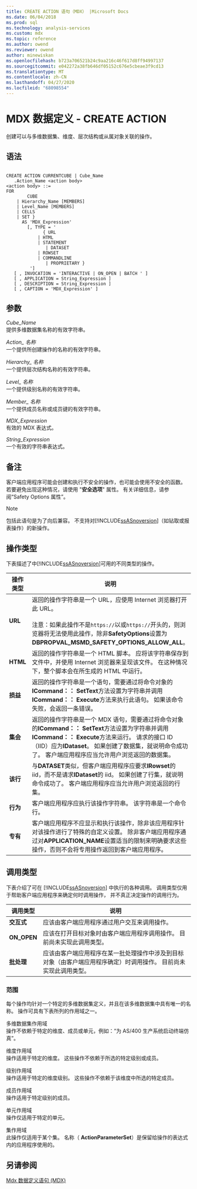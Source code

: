 ```yaml
---
title: CREATE ACTION 语句（MDX） |Microsoft Docs
ms.date: 06/04/2018
ms.prod: sql
ms.technology: analysis-services
ms.custom: mdx
ms.topic: reference
ms.author: owend
ms.reviewer: owend
author: minewiskan
ms.openlocfilehash: b723a706521b24c9aa216c46f617d8ff94997137
ms.sourcegitcommit: e042272a38fb646df05152c676e5cbeae3f9cd13
ms.translationtype: MT
ms.contentlocale: zh-CN
ms.lasthandoff: 04/27/2020
ms.locfileid: "68098554"
---
```

# <a name="mdx-data-definition---create-action"></a>MDX 数据定义 - CREATE ACTION


  创建可以与多维数据集、维度、层次结构或从属对象关联的操作。  
  
## <a name="syntax"></a>语法  
  
```  
  
CREATE ACTION CURRENTCUBE | Cube_Name  
   .Action_Name <action body>  
<action body> ::=   
FOR   
        CUBE   
    | Hierarchy_Name [MEMBERS]   
    | Level_Name [MEMBERS]   
    | CELLS   
    | SET }   
      AS 'MDX_Expression'   
        [, TYPE = '  
              { URL   
            | HTML   
            | STATEMENT   
               | DATASET   
            | ROWSET   
            | COMMANDLINE   
               | PROPRIETARY }   
         ']  
   [ , INVOCATION = 'INTERACTIVE | ON_OPEN | BATCH ' ]  
   [ , APPLICATION = String_Expression ]  
   [ , DESCRIPTION = String_Expression ]  
   [ , CAPTION = 'MDX_Expression' ]  
```  
  
## <a name="arguments"></a>参数  
 *Cube_Name*  
 提供多维数据集名称的有效字符串。  
  
 *Action_ 名称*  
 一个提供所创建操作的名称的有效字符串。  
  
 *Hierarchy_ 名称*  
 一个提供层次结构名称的有效字符串。  
  
 *Level_ 名称*  
 一个提供级别名称的有效字符串。  
  
 *Member_ 名称*  
 一个提供成员名称或成员键的有效字符串。  
  
 *MDX_Expression*  
 有效的 MDX 表达式。  
  
 *String_Expression*  
 一个有效的字符串表达式。  
  
## <a name="remarks"></a>备注  
 客户端应用程序可能会创建和执行不安全的操作，也可能会使用不安全的函数。 若要避免出现这种情况，请使用 "**安全选项**" 属性。 有关详细信息，请参阅“Safety Options 属性”。  
  
> [!NOTE]  
>  包括此语句是为了向后兼容。 不支持对[!INCLUDE[ssASnoversion](../includes/ssasnoversion-md.md)]（如钻取或报表操作）的新操作。  
  
## <a name="action-types"></a>操作类型  
 下表描述了中[!INCLUDE[ssASnoversion](../includes/ssasnoversion-md.md)]可用的不同类型的操作。  
  
|操作类型|说明|  
|-----------------|-----------------|  
|**URL**|返回的操作字符串是一个 URL，应使用 Internet 浏览器打开此 URL。<br /><br /> 注意：如果此操作不是`https://`以或`https://`开头的，则浏览器将无法使用此操作，除非**SafetyOptions**设置为**DBPROPVAL_MSMD_SAFETY_OPTIONS_ALLOW_ALL**。|  
|**HTML**|返回的操作字符串是一个 HTML 脚本。 应将该字符串保存到文件中，并使用 Internet 浏览器来呈现该文件。 在这种情况下，整个脚本会在所生成的 HTML 中运行。|  
|**损益**|返回的操作字符串是一个语句，需要通过将命令对象的**ICommand：： SetText**方法设置为字符串并调用**ICommand：： Execute**方法来执行此语句。 如果该命令失败，会返回一条错误。|  
|**集会**|返回的操作字符串是一个 MDX 语句，需要通过将命令对象的**ICommand：： SetText**方法设置为字符串并调用**ICommand：： Execute**方法来运行。 请求的接口 ID （IID）应为**IDataset**。 如果创建了数据集，就说明命令成功了。 客户端应用程序应当允许用户浏览返回的数据集。|  
|**该行**|与**DATASET**类似，但客户端应用程序应要求**IRowset**的 iid，而不是请求**IDataset**的 iid。 如果创建了行集，就说明命令成功了。 客户端应用程序应当允许用户浏览返回的行集。|  
|**行为**|客户端应用程序应执行该操作字符串。 该字符串是一个命令行。|  
|**专有**|客户端应用程序不应显示和执行该操作，除非该应用程序针对该操作进行了特殊的自定义设置。 除非客户端应用程序通过对**APPLICATION_NAME**设置适当的限制来明确要求这些操作，否则不会将专用操作返回到客户端应用程序。|  
  
## <a name="invocation-types"></a>调用类型  
 下表介绍了可在 [!INCLUDE[ssASnoversion](../includes/ssasnoversion-md.md)] 中执行的各种调用。 调用类型仅用于帮助客户端应用程序来确定何时调用操作， 并不真正决定操作的调用行为。  
  
|调用类型|说明|  
|---------------------|-----------------|  
|**交互式**|应该由客户端应用程序通过用户交互来调用操作。|  
|**ON_OPEN**|应该在打开目标对象时由客户端应用程序调用操作。 目前尚未实现此调用类型。|  
|**批处理**|应该由客户端应用程序在某一批处理操作中涉及到目标对象（由客户端应用程序确定）时调用操作。 目前尚未实现此调用类型。|  
  
### <a name="scope"></a>范围  
 每个操作均针对一个特定的多维数据集定义，并且在该多维数据集中具有唯一的名称。 操作可具有下表所列的作用域之一。  
  
 多维数据集作用域  
 操作不依赖于特定的维度、成员或单元，例如：“为 AS/400 生产系统启动终端仿真”。  
  
 维度作用域  
 操作适用于特定的维度。 这些操作不依赖于所选的特定级别或成员。  
  
 级别作用域  
 操作适用于特定的维度级别。 这些操作不依赖于该维度中所选的特定成员。  
  
 成员作用域  
 操作适用于特定级别的成员。  
  
 单元作用域  
 操作仅适用于特定的单元。  
  
 集作用域  
 此操作仅适用于某个集。 名称（ **ActionParameterSet**）是保留给操作的表达式内的应用程序使用的。  
  
## <a name="see-also"></a>另请参阅  
 [Mdx 数据定义语句 &#40;MDX&#41;](../mdx/mdx-data-definition-statements-mdx.md)  
  
  
